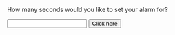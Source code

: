 <br>
<br>
<br>

<html>
<body>
<p>How many seconds would you like to set your alarm for?</p>
<input id="seconds" value="" />
<button onclick="countdown()">Click here</button>
<p id="timer"></p>
<script>
function countdown() {
   var seconds = document.getElementById("seconds").value; 
   function tick() {
         seconds = seconds - 1;
	timer.innerHTML = seconds;
	setTimeout(tick, 1000);
	    if(seconds == -1){
	        alert("Time's up!");
	    }
        } 
    tick();
}
</script>
</body>
</html>
